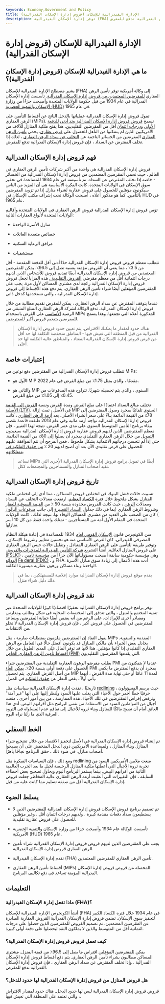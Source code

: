 ```yaml
---
keywords: Economy,Government and Policy
title: الإدارة الفيدرالية للإسكان (قروض إدارة الإسكان الفدرالية)
description: توفر إدارة الإسكان الفيدرالية (FHA) تأمين الرهن العقاري للمقرضين المعتمدين من إدارة الإسكان الفدرالية. إذا تخلف المقترض عن السداد ، فإن قروض إدارة الإسكان الفدرالية تدفع للمقرض.
---
```


# الإدارة الفيدرالية للإسكان (قروض إدارة الإسكان الفدرالية)
## ما هي الإدارة الفيدرالية للإسكان (قروض إدارة الإسكان الفدرالية)؟

يشير مصطلح الإدارة الفيدرالية للإسكان (FHA) إلى وكالة أمريكية توفر تأمين الرهن العقاري [للمقرضين المعتمدين من قروض إدارة الإسكان الفدرالية](/lender). تأسست إدارة الإسكان الفدرالية في عام 1934 من قبل حكومة الولايات المتحدة وأصبحت جزءًا من [وزارة](/us-department-housing-urban-development-hud) [الإسكان والتنمية الحضرية (HUD)](/us-department-housing-urban-development-hud) في عام 1965.

تمول قروض إدارة الإسكان الفدرالية عملياتها بالدخل الناتج عن أقساط التأمين على الرهن العقاري (MIPs). تسمح [قروض قروض إدارة الإسكان الفدرالية بحد أدنى](/fhaloan) [للدفعة الأولى](/down_payment) [ودرجات ائتمان](/credit_score) أقل من المقرضين التقليديين. هذا يفتح ملكية المنازل للآلاف من الأمريكيين الذين لم يتمكنوا من التأهل للحصول على [قرض عقاري](/mortgage). يحمي [تأمين الرهن العقاري](/mortgage-insurance) المقرضين من الخسائر الناجمة عن [التخلف عن سداد الرهن العقاري](/default2) ، لذلك إذا تخلف المقترض عن السداد ، فإن قروض إدارة الإسكان الفدرالية تدفع للمقرض.

## فهم قروض إدارة الإسكان الفدرالية

قروض إدارة الإسكان الفدرالية هي واحدة من أكبر شركات تأمين الرهن العقاري في العالم ، حيث تحمي المقرضين المعتمدين من قروض إدارة الإسكان الفدرالية من الخسائر - خاصة إذا تخلف المقترض عن السداد. تم تأسيسه في عام 1934 للمساعدة في تحفيز سوق الإسكان في الولايات المتحدة. كانت الفكرة الأساسية هي أن المزيد من الناس سيكونون مؤهلين للحصول على قروض عقارية لشراء منازل إذا تم تزويد المقرضين بالتأمين. كما هو مذكور أعلاه ، أصبحت الوكالة تحت إشراف مكتب الإسكان في HUD في عام 1965.

تؤمن قروض إدارة الإسكان الفدرالية قروض الرهن العقاري في الولايات المتحدة وأقاليم الولايات المتحدة لأنواع العقارات التالية:

- منازل الأسرة الواحدة

- خصائص متعددة العائلات

- مرافق الرعاية السكنية

- مستشفيات

تتطلب معظم قروض قروض إدارة الإسكان الفدرالية حدًا أدنى أقل للدفعة المقدمة - أقل من 3.5٪ ، مما يعني أن القروض مؤمنة بنسبة تصل إلى 96.5٪. يمكن للمقرضين المعتمدين من قروض إدارة الإسكان الفدرالية أيضًا تقديم قروض للأشخاص الذين لديهم درجات ائتمانية أقل من معظم مقرضي [القروض التقليدية .](/conventionalmortgage) هذه المزايا تجعل قروض قروض إدارة الإسكان الفدرالية رائجة لدى مشتري المساكن لأول مرة. يجب على المقترضين المؤهلين أيضًا شراء تأمين الرهن العقاري. يتم دفع هذه الأقساط إلى قروض إدارة الإسكان الفدرالية ، والتي تستخدمها كدخل ذاتي.

عندما يتوقف المقترض عن سداد الرهن العقاري ، يمكن للمقرض تقديم مطالبة من خلال قروض إدارة الإسكان الفدرالية. تدفع الوكالة لشركة الرهن العقاري المبلغ المتبقي من الرصيد [الأساسي](/principal) على القرض باستخدام MIPs المذكورة أعلاه التي تجمعها. وهذا يسمح للمقرضين بتقديم قروض أكبر للمقترضين.

> هناك حدود لمقدار ما يمكنك الاقتراض. يتم تعيين حدود قروض إدارة الإسكان الفدرالية من قبل المنطقة التي تعيش فيها - المناطق منخفضة التكلفة لها حد أقل من قرض قروض إدارة الإسكان الفدرالية المعتاد ، والمناطق عالية التكلفة لها حد أعلى.

>

## إعتبارات خاصة

تتطلب قروض إدارة الإسكان الفدرالية من المقترضين دفع نوعين من MIPs:

- الأول هو MIP مقدمًا ، والذي يمثل 1.75٪ من مبلغ القرض في عام 2022.

- والثاني هو MIP السنوي ، والذي يتم تحصيله شهريًا. تتراوح هذه المدفوعات من 0.45٪ إلى 1.05٪ من مبلغ القرض.

تختلف مبالغ السداد اعتمادًا على مبلغ القرض ومدة القرض ونسبة [القرض إلى القيمة الأصلية (LTV)](/loantovalue). في الأصل ، تمت إزالة MIP السنوي تلقائيًا بمجرد وصول المقترضين إلى 78٪ من القيمة الدائمة بناءً على سعر الشراء الأصلي. بعد [أزمة الرهن العقاري](/subprime-meltdown) ، كانت قروض إدارة الإسكان الفدرالية تواجه أزمة مالية وفي عام 2013 طبقت قاعدة تقضي ببقاء برنامج التأمين المتوسط السنوي على مدى عمر القرض. نتيجة لهذا التغيير ، فإن معظم المقترضين الذين لديهم قروض عقارية قروض إدارة الإسكان الفدرالية سيعيدون [التمويل](/refinance) من خلال الرهن العقاري التقليدي بمجرد أن يصلوا إلى 80٪ من القيمة الدائمة. حتى إذا لم تتحسن درجاتهم الائتمانية بشكل ملحوظ ، فمن المرجح أن تتم الموافقة عليهم للحصول على قرض تقليدي الآن بعد أن أصبح لديهم 20 ٪ [من حقوق الملكية في ممتلكاتهم](/home_equity).

> تساعد MIPs أيضًا في تمويل برامج قروض إدارة الإسكان الفدرالية الأخرى التي تفيد أصحاب المنازل والمستأجرين والمجتمعات ككل.

>

## تاريخ قروض إدارة الإسكان الفدرالية

تسببت حالات فشل البنوك في انخفاض قروض المساكن ، مما أدى إلى انخفاض ملكية المنازل بشكل ملحوظ خلال فترة [الكساد](/great_depression) [العظيم](/great_depression). ارتفعت معدلات التخلف عن السداد ومعدلات [الرهن](/foreclosure) ، حيث كانت القروض محدودة بنسبة 50 ٪ من [القيمة السوقية للعقار](/fairmarketvalue) وشروط الرهن العقاري (بما في ذلك جداول [السداد القصيرة](/repayment) إلى جانب [مدفوعات البالون](/balloon-payment) ) كان من الصعب على العديد من مشتري المساكن الوفاء بها. نتيجة لذلك ، كانت الولايات المتحدة في المقام الأول أمة من المستأجرين - تمتلك واحدة فقط من كل 10 أسر منازلها.

سن الكونجرس قانون [الإسكان القومي لعام](/national-housing-act) 1934 للمساعدة في إعادة هيكلة النظام المصرفي الفيدرالي. كان الغرض الأساسي منه هو تحسين معايير وشروط الإسكان ، وتوفير طريقة للتأمين على الرهن العقاري المتبادل ، وتقليل حالات حبس الرهن العقاري على قروض المنازل العائلية. أنشأ التشريع [شركة التأمين الفيدرالية للمدخرات والقروض (FSLIC)](/federal-savings-and-loan-insurance-corporation-fslic) ، وهي مؤسسة حكومية سابقة أصبحت مسؤولياتها الآن جزءًا من [مؤسسة تأمين الودائع](/fdic) [Fe deral (FDIC)](/fdic) ، و FHA. أدت هذه الأعمال إلى زيادة سوق منازل الأسرة الواحدة وبناء مساكن ورهون عقارية ميسورة التكلفة.

> يقدم موقع قروض إدارة الإسكان الفدرالية موارد إعلامية للمستهلكين ، بما في ذلك دليل شراء منزل.

>

## نقد قروض إدارة الإسكان الفدرالية

توفر برامج قروض إدارة الإسكان الفدرالية تحفيزًا اقتصاديًا كبيرًا للولايات المتحدة عبر تنمية المجتمع والمنزل ، والتي تتدفق إلى المجتمعات المحلية في شكل وظائف ومدارس ومصادر أخرى للإيرادات. على الرغم من أنه يضمن أيضًا حماية المقرضين ويساعد المقترضين في الحصول على قروض أكبر ، فإن قروض إدارة الإسكان الفدرالية لا تخلو من الانتقادات.

يقول النقاد إن المقترضين ملزمون بمتطلبات صارمة ، مثل MIPs المقدمة والسنوية. يجادل بعض الخبراء بأن مالكي المنازل قد يكونون أفضل حالًا في التعامل مع الرهن العقاري التقليدي إذا كانوا مؤهلين. هذا لأنها قد توفر المال على المدى الطويل من خلال [أقساط تأمين الرهن العقاري الخاص (PMI)](/mortgage-insurance) التي يقدمها المقرضون التقليديون.

يطلب مقرضو الرهون العقارية التقليدية من المقترضين شراء PMI عندما لا يتمكنون من الحصول على دفعة أولى بنسبة 20٪. [يمكن إلغاء](/pmi) PMI بمجرد أن يدفع المقترض ما يكفي من أصل القرض العقاري. يتم تحصيل MIP لمدة 11 عامًا أو حتى نهاية مدة القرض ، أيهما يأتي أولاً ، بغض النظر عن [حقوق الملكية](/equity) في المنزل.

تاريخيًا ، نفذت إدارة الإسكان الفدرالية سياسات مثل [redlining](/redlining) ، حيث يرسم المسؤولون حرفيًا خطًا أحمر حول الأحياء التي يغلب عليها السود ويُنظر إليها على أنها "غير آمنة" وترفض إقراض المقترضين في تلك الأحياء. هذه الممارسة ، من بين أمور أخرى ، منعت أجيال من المواطنين السود من الاستفادة من نفس البرامج مثل أقرانهم البيض. أدى هذا العائق أمام أن تصبح مالكًا للمنازل وبناء ثروة للأجيال إلى تفاقم عدم المساواة في الثروة العرقية الذي ما زلنا نراه اليوم.

## الخط السفلي

تم إنشاء قروض إدارة الإسكان الفدرالية في الأصل لتحفيز الاقتصاد من خلال تشجيع شراء المنازل وبناء المنازل ، ولمساعدة الأمريكيين ذوي الدخل المنخفض على أن يصبحوا أصحاب منازل. في ضوء ذلك ، حقق البرنامج نجاحًا باهرًا.

ومع ذلك ، فإن السياسات المبكرة مثل redlining منعت ملايين الأمريكيين السود من تجربة ثروة الأجيال التي أعطتها ملكية المنازل الرخيصة لجيل ما بعد الحرب العالمية الثانية من أقرانهم البيض. بينما يستمر البرنامج اليوم ويحاول تصحيح بعض أخطاءه السابقة ، فإن التغييرات التي أعقبت أزمة الرهن العقاري عالية المخاطر جعلت قروض إدارة الإسكان الفدرالية أقل من صفقة تسليم مما كانت عليه من قبل.

## يسلط الضوء

- تم تصميم برنامج قروض الإسكان قروض إدارة الإسكان الفدرالية للمقترضين الذين لا يستطيعون سداد دفعات مقدمة كبيرة ، ولديهم درجات ائتمان أقل ، وغير مؤهلين للحصول على قروض عقارية تقليدية.

- تأسست الوكالة عام 1934 وأصبحت جزءًا من وزارة الإسكان والتنمية الحضرية الأمريكية (HUD) عام 1965.

- يجب على المقترضين الذين لديهم قروض قروض إدارة الإسكان الفدرالية شراء تأمين الرهن العقاري قروض إدارة الإسكان الفدرالية.

- تقدم إدارة الإسكان الفيدرالية (FHA) تأمين الرهن العقاري للمقرضين المعتمدين.

- أقساط تأمين الرهن العقاري (MIPs) المحصلة من قروض قروض إدارة الإسكان الفدرالية المؤمنة تساعد في دفع تكاليف البرنامج.

## التعليمات

### ماذا تفعل إدارة الإسكان الفيدرالية (FHA)؟

أنشأ الكونجرس الإدارة الفيدرالية للإسكان (FHA) في عام 1934 خلال فترة الكساد الكبير لتحفيز سوق الإسكان. تضمن قروض إدارة الإسكان الفدرالية القروض العقارية الصادرة عن المقرضين المعتمدين. تم تصميم القروض للمقترضين الذين حصلوا على درجات ائتمانية أقل من المتوسط والذين لا يملكون النقد ليحصلوا على دفعة أولى كبيرة.

### كيف تعمل قروض قروض إدارة الإسكان الفدرالية؟

يمكن للمقترضين المؤهلين اقتراض ما يصل إلى 96.5٪ من قيمة المنزل. مشتري المساكن مطالبون بشراء تأمين الرهن العقاري. يتم دفع أقساط قروض إدارة الإسكان الفدرالية ، وإذا تخلف المقترض عن سداد الرهن العقاري ، فإن قروض إدارة الإسكان الفدرالية تدفع للمقرض.

### هل قروض المنازل من قروض إدارة الإسكان الفدرالية لها حدود للدخل؟

قروض قروض إدارة الإسكان الفدرالية ليس لها حدود الدخل. هناك حدود لمقدار الاقتراض ، والتي تعتمد على المنطقة التي تعيش فيها.

